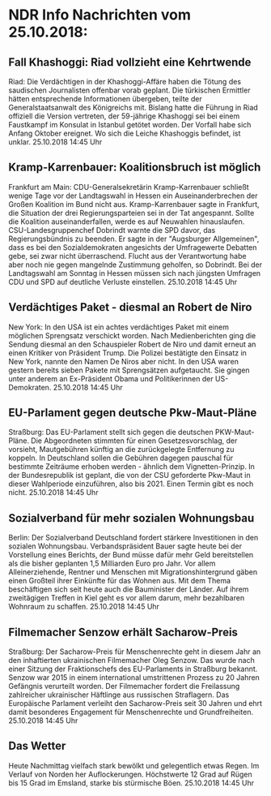 # NDR Info Nachrichten vom 25.10.2018:


## Fall Khashoggi: Riad vollzieht eine Kehrtwende
Riad: Die Verdächtigen in der Khashoggi-Affäre haben die Tötung des saudischen Journalisten offenbar vorab geplant. Die türkischen Ermittler hätten entsprechende Informationen übergeben, teilte der Generalstaatsanwalt des Königreichs mit. Bislang hatte die Führung in Riad offiziell die Version vertreten, der 59-jährige Khashoggi sei bei einem Faustkampf im Konsulat in Istanbul getötet worden. Der Vorfall habe sich Anfang Oktober ereignet. Wo sich die Leiche Khashoggis befindet, ist unklar. 25.10.2018 14:45 Uhr 

## Kramp-Karrenbauer: Koalitionsbruch ist möglich
Frankfurt am Main: CDU-Generalsekretärin Kramp-Karrenbauer schließt wenige Tage vor der Landtagswahl in Hessen ein Auseinanderbrechen der Großen Koalition im Bund nicht aus. Kramp-Karrenbauer sagte in Frankfurt, die Situation der drei Regierungsparteien sei in der Tat angespannt. Sollte die Koalition auseinanderfallen, werde es auf Neuwahlen hinauslaufen. CSU-Landesgruppenchef Dobrindt warnte die SPD davor, das Regierungsbündnis zu beenden. Er sagte in der "Augsburger Allgemeinen", dass es bei den Sozialdemokraten angesichts der Umfragewerte
Debatten gebe, sei zwar nicht überraschend. Flucht aus der Verantwortung habe aber noch nie gegen mangelnde Zustimmung geholfen, so Dobrindt. Bei der Landtagswahl am Sonntag in Hessen müssen sich nach jüngsten Umfragen CDU und SPD auf deutliche Verluste einstellen. 25.10.2018 14:45 Uhr 

## Verdächtiges Paket - diesmal an Robert de Niro
New York: In den USA ist ein achtes verdächtiges Paket mit einem möglichen Sprengsatz verschickt worden. Nach Medienberichten ging die Sendung diesmal an den Schauspieler Robert de Niro und damit erneut an einen Kritiker von Präsident Trump. Die Polizei bestätigte den Einsatz in New York, nannte den Namen De Niros aber nicht. In den USA waren gestern bereits sieben Pakete mit Sprengsätzen aufgetaucht. Sie gingen unter anderem an Ex-Präsident Obama und Politikerinnen der US-Demokraten. 25.10.2018 14:45 Uhr 

## EU-Parlament gegen deutsche Pkw-Maut-Pläne
Straßburg: Das EU-Parlament stellt sich gegen die deutschen PKW-Maut-Pläne. Die Abgeordneten stimmten für einen Gesetzesvorschlag, der vorsieht, Mautgebühren künftig an die zurückgelegte Entfernung zu koppeln. In Deutschland sollen die Gebühren dagegen pauschal für bestimmte Zeiträume erhoben werden - ähnlich dem Vignetten-Prinzip. In der Bundesrepublik ist geplant, die von der CSU geforderte Pkw-Maut in dieser Wahlperiode einzuführen, also bis 2021. Einen Termin gibt es noch nicht. 25.10.2018 14:45 Uhr 

## Sozialverband für mehr sozialen Wohnungsbau
Berlin: Der Sozialverband Deutschland fordert stärkere Investitionen in den sozialen Wohnungsbau. Verbandspräsident Bauer sagte heute bei der Vorstellung eines Berichts, der Bund müsse dafür mehr Geld bereitstellen als die bisher geplanten 1,5 Milliarden Euro pro Jahr. Vor allem Alleinerziehende, Rentner und Menschen mit Migrationshintergrund gäben einen Großteil ihrer Einkünfte für das Wohnen aus. Mit dem Thema beschäftigen sich seit heute auch die Bauminister der Länder. Auf ihrem zweitägigen Treffen in Kiel geht es vor allem darum, mehr bezahlbaren Wohnraum zu schaffen. 25.10.2018 14:45 Uhr 

## Filmemacher Senzow erhält Sacharow-Preis
Straßburg: Der Sacharow-Preis für Menschenrechte geht in diesem Jahr an den inhaftierten ukrainischen Filmemacher Oleg Senzow. Das wurde nach einer Sitzung der Fraktionschefs des EU-Parlaments in Straßburg bekannt. Senzow war 2015 in einem international umstrittenen Prozess zu 20 Jahren Gefängnis verurteilt worden. Der Filmemacher fordert die Freilassung zahlreicher ukrainischer Häftlinge aus russischen Straflagern. Das Europäische Parlament verleiht den Sacharow-Preis seit 30 Jahren und ehrt damit besonderes Engagement für Menschenrechte und Grundfreiheiten. 25.10.2018 14:45 Uhr 

## Das Wetter
Heute Nachmittag vielfach stark bewölkt und gelegentlich etwas Regen. Im Verlauf von Norden her Auflockerungen. Höchstwerte 12 Grad auf Rügen bis 15 Grad im Emsland, starke bis stürmische Böen. 25.10.2018 14:45 Uhr 
